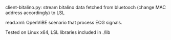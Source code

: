  
client-bitalino.py: stream bitalino data fetched from bluetooch (change MAC address accordingly) to LSL

read.xml: OpenViBE scenario that process ECG signals.

Tested on Linux x64, LSL libraries included in ./lib